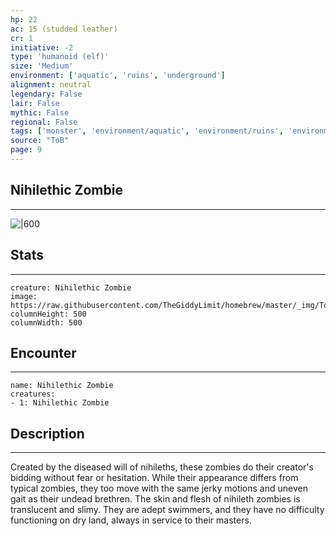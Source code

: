 ```yaml
---
hp: 22
ac: 15 (studded leather)
cr: 1
initiative: -2
type: 'humanoid (elf)'    
size: 'Medium'
environment: ['aquatic', 'ruins', 'underground']
alignment: neutral
legendary: False
lair: False
mythic: False
regional: False
tags: ['monster', 'environment/aquatic', 'environment/ruins', 'environment/underground']
source: "ToB"
page: 9
---
```


## Nihilethic Zombie
---

![|600](https://raw.githubusercontent.com/TheGiddyLimit/homebrew/master/_img/ToB/Nihilethic%20Zombie.webp)

## Stats
---

```statblock
creature: Nihilethic Zombie
image: https://raw.githubusercontent.com/TheGiddyLimit/homebrew/master/_img/ToB/token/Nihilethic%20Zombie.png
columnHeight: 500
columnWidth: 500
```

## Encounter
---

```encounter-table
name: Nihilethic Zombie
creatures:
- 1: Nihilethic Zombie
```

## Description
---
Created by the diseased will of nihileths, these zombies do their creator's bidding without fear or hesitation. While their appearance differs from typical zombies, they too move with the same jerky motions and uneven gait as their undead brethren. The skin and flesh of nihileth zombies is translucent and slimy. They are adept swimmers, and they have no difficulty functioning on dry land, always in service to their masters.





